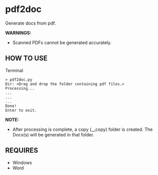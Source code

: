 # pdf2doc

Generate docs from pdf.

**WARNINGS:**

- Scanned PDFs cannot be generated accurately.

## HOW TO USE

Terminal

```
> pdf2doc.py
Dir: <Drag and drop the folder containing pdf files.>
Processing...
...
...
...
Done!
Enter to exit.
```

**NOTE:**

- After processing is complete, a copy (\_\_copy) folder is created. The Docx(s) will be generated in that folder.

## REQUIRES

- Windows
- Word
